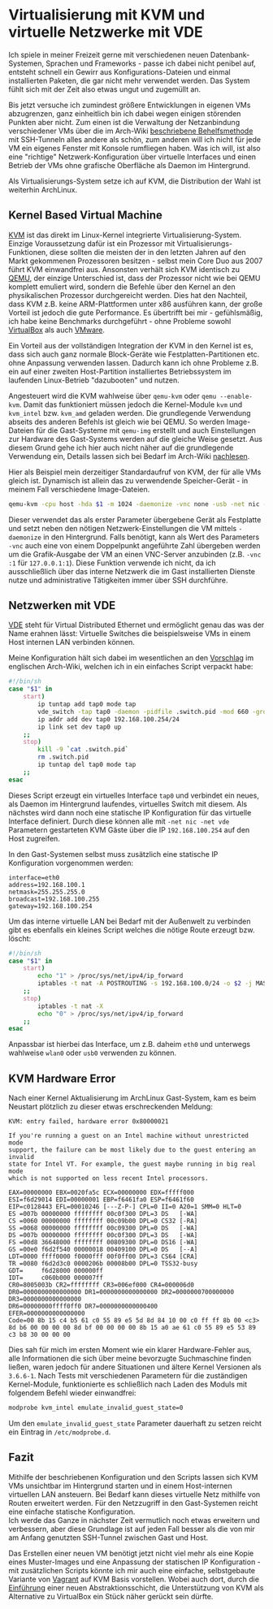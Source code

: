 # Virtualisierung mit KVM und virtuelle Netzwerke mit VDE

Ich spiele in meiner Freizeit gerne mit verschiedenen neuen Datenbank-Systemen, Sprachen und Frameworks - passe ich dabei nicht penibel auf, entsteht schnell ein Gewirr aus Konfigurations-Dateien und einmal installierten Paketen, die gar nicht mehr verwendet werden. Das System fühlt sich mit der Zeit also etwas ungut und zugemüllt an.

Bis jetzt versuche ich zumindest größere Entwicklungen in eigenen VMs abzugrenzen, ganz einheitlich bin ich dabei wegen einigen störenden Punkten aber nicht. Zum einen ist die Verwaltung der
Netzanbindung verschiedener VMs über die im Arch-Wiki [beschriebene Behelfsmethode](https://wiki.archlinux.org/index.php/KVM#Poor_Man.27s_Networking) mit SSH-Tunneln alles andere als schön, zum anderen will ich nicht für jede VM ein eigenes Fenster mit Konsole
rumfliegen haben. Was ich will, ist also eine "richtige" Netzwerk-Konfiguration über virtuelle Interfaces und einen Betrieb der VMs ohne grafische Oberfläche als Daemon im Hintergrund.

Als Virtualisierungs-System setze ich auf KVM, die Distribution der Wahl ist weiterhin ArchLinux.

## Kernel Based Virtual Machine

[KVM](http://www.linux-kvm.org/page/Main_Page) ist das direkt im Linux-Kernel integrierte Virtualisierung-System. Einzige Voraussetzung dafür ist ein Prozessor mit Virtualisierungs-Funktionen, diese sollten die meisten der in den
letzten Jahren auf den Markt gekommenen Prozessoren besitzen - selbst mein Core Duo aus 2007 führt KVM einwandfrei aus. Ansonsten verhält sich KVM identisch zu [QEMU](http://wiki.qemu.org/Main_Page), der einzige Unterschied ist,
dass der Prozessor nicht wie bei QEMU komplett emuliert wird, sondern die Befehle über den Kernel an den physikalischen Prozessor durchgereicht werden. Dies hat den Nachteil, dass KVM z.B.
keine ARM-Plattformen unter x86 ausführen kann, der große Vorteil ist jedoch die gute Performance. Es übertrifft bei mir - gefühlsmäßig, ich habe keine Benchmarks durchgeführt - ohne Probleme
sowohl [VirtualBox](https://wiki.archlinux.org/index.php/VirtualBox) als auch [VMware](https://wiki.archlinux.org/index.php/VMware).

Ein Vorteil aus der vollständigen Integration der KVM in den Kernel ist es, dass sich auch ganz normale Block-Geräte wie Festplatten-Partitionen etc. ohne Anpassung verwenden lassen.
Dadurch kann ich ohne Probleme z.B. ein auf einer zweiten Host-Partition installiertes Betriebssystem im laufenden Linux-Betrieb "dazubooten" und nutzen.

Angesteuert wird die KVM wahlweise über `qemu-kvm` oder `qemu --enable-kvm`. Damit das funktioniert müssen jedoch die Kernel-Module `kvm` und `kvm_intel` bzw. `kvm_amd` geladen werden.
Die grundlegende Verwendung abseits des anderen Befehls ist gleich wie bei QEMU. So werden Image-Dateien für die Gast-Systeme mit `qemu-img` erstellt und auch Einstellungen zur Hardware
des Gast-Systems werden auf die gleiche Weise gesetzt. Aus diesem Grund gehe ich hier auch nicht näher auf die grundlegende Verwendung ein, Details lassen sich bei Bedarf im Arch-Wiki [nachlesen](https://wiki.archlinux.org/index.php/QEMU).

Hier als Beispiel mein derzeitiger Standardaufruf von KVM, der für alle VMs gleich ist. Dynamisch ist allein das zu verwendende Speicher-Gerät - in meinem Fall verschiedene Image-Dateien.

```sh
qemu-kvm -cpu host -hda $1 -m 1024 -daemonize -vnc none -usb -net nic -net vde
```

Dieser verwendet das als erster Parameter übergebene Gerät als Festplatte und setzt neben den nötigen Netzwerk-Einstellungen die VM mittels `-daemonize` in den Hintergrund. Falls benötigt, kann
als Wert des Parameters `-vnc` auch eine von einem Doppelpunkt angeführte Zahl übergeben werden um die Grafik-Ausgabe der VM an einen VNC-Server anzubinden (z.B. `-vnc :1` für `127.0.0.1:1`). Diese
Funktion verwende ich nicht, da ich ausschließlich über das interne Netzwerk die im Gast installierten Dienste nutze und administrative Tätigkeiten immer über SSH durchführe.

## Netzwerken mit VDE

[VDE](http://wiki.virtualsquare.org/wiki/index.php/VDE_Basic_Networking) steht für Virtual Distributed Ethernet und ermöglicht genau das was der Name erahnen lässt: Virtuelle Switches die beispielsweise VMs in einem Host internen LAN verbinden können.

Meine Konfiguration hält sich dabei im wesentlichen an den [Vorschlag](https://wiki.archlinux.org/index.php/QEMU#Networking_with_VDE2) im englischen Arch-Wiki, welchen ich in ein einfaches Script verpackt habe:

```sh
#!/bin/sh
case "$1" in
	start)
		ip tuntap add tap0 mode tap
		vde_switch -tap tap0 -daemon -pidfile .switch.pid -mod 660 -group kvm
		ip addr add dev tap0 192.168.100.254/24
		ip link set dev tap0 up
	;;
	stop)
		kill -9 `cat .switch.pid`
		rm .switch.pid
		ip tuntap del tap0 mode tap
	;;
esac
```

Dieses Script erzeugt ein virtuelles Interface `tap0` und verbindet ein neues, als Daemon im Hintergrund laufendes, virtuelles Switch mit diesem. Als nächstes wird dann noch eine statische IP Konfiguration für das virtuelle Interface definiert. Durch diese können alle mit `-net nic -net vde` Parametern gestarteten KVM Gäste über die IP `192.168.100.254` auf den Host zugreifen.

In den Gast-Systemen selbst muss zusätzlich eine statische IP Konfiguration vorgenommen werden:

	interface=eth0
	address=192.168.100.1
	netmask=255.255.255.0
	broadcast=192.168.100.255
	gateway=192.168.100.254

Um das interne virtuelle LAN bei Bedarf mit der Außenwelt zu verbinden gibt es ebenfalls ein kleines Script welches die nötige Route erzeugt bzw. löscht:

```sh
#!/bin/sh
case "$1" in
	start)
		echo "1" > /proc/sys/net/ipv4/ip_forward
		iptables -t nat -A POSTROUTING -s 192.168.100.0/24 -o $2 -j MASQUERADE
	;;
	stop)
		iptables -t nat -X
		echo "0" > /proc/sys/net/ipv4/ip_forward
	;;
esac
```

Anpassbar ist hierbei das Interface, um z.B. daheim `eth0` und unterwegs wahlweise `wlan0` oder `usb0` verwenden zu können.

## KVM Hardware Error

Nach einer Kernel Aktualisierung im ArchLinux Gast-System, kam es beim Neustart plötzlich zu dieser etwas erschreckenden Meldung:

```
KVM: entry failed, hardware error 0x80000021

If you're running a guest on an Intel machine without unrestricted mode
support, the failure can be most likely due to the guest entering an invalid
state for Intel VT. For example, the guest maybe running in big real mode
which is not supported on less recent Intel processors.

EAX=00000000 EBX=0020fa5c ECX=00000000 EDX=fffff000
ESI=f6d29014 EDI=00000001 EBP=f6461fa0 ESP=f6461f60
EIP=c0128443 EFL=00010246 [---Z-P-] CPL=0 II=0 A20=1 SMM=0 HLT=0
ES =007b 00000000 ffffffff 00c0f300 DPL=3 DS   [-WA]
CS =0060 00000000 ffffffff 00c09b00 DPL=0 CS32 [-RA]
SS =0068 00000000 ffffffff 00c09300 DPL=0 DS   [-WA]
DS =007b 00000000 ffffffff 00c0f300 DPL=3 DS   [-WA]
FS =00d8 36648000 ffffffff 00809300 DPL=0 DS16 [-WA]
GS =00e0 f6d2f540 00000018 00409100 DPL=0 DS   [--A]
LDT=0000 ffff0000 f0000fff 00f0ff00 DPL=3 CS64 [CRA]
TR =0080 f6d2d3c0 0000206b 00008b00 DPL=0 TSS32-busy
GDT=     f6d28000 000000ff
IDT=     c060b000 000007ff
CR0=8005003b CR2=ffffffff CR3=006ef000 CR4=000006d0
DR0=0000000000000000 DR1=0000000000000000 DR2=0000000700000000 DR3=0000000000000000 
DR6=00000000ffff0ff0 DR7=0000000000000400
EFER=0000000000000000
Code=00 8b 15 c4 b5 61 c0 55 89 e5 5d 8d 84 10 00 c0 ff ff 8b 00 <c3> 8d b6 00 00 00 00 8d bf 00 00 00 00 8b 15 a0 ae 61 c0 55 89 e5 53 89 c3 b8 30 00 00 00
```

Dies sah für mich im ersten Moment wie ein klarer Hardware-Fehler aus, alle Informationen die sich über meine bevorzugte Suchmaschine finden ließen, waren jedoch für andere Situationen und ältere Kernel Versionen als `3.6.6-1`. Nach Tests mit verschiedenen Parametern für die zuständigen Kernel-Module, funktionierte es schließlich nach Laden des Moduls mit folgendem Befehl wieder einwandfrei:

```sh
modprobe kvm_intel emulate_invalid_guest_state=0
```

Um den `emulate_invalid_guest_state` Parameter dauerhaft zu setzen reicht ein Eintrag in `/etc/modprobe.d`.

## Fazit

Mithilfe der beschriebenen Konfiguration und den Scripts lassen sich KVM VMs unsichtbar im Hintergrund starten und in einem Host-internen virtuellen LAN ansteuern. Bei Bedarf kann dieses virtuelle Netz mithilfe von Routen erweitert werden. Für den Netzzugriff in den Gast-Systemen reicht eine einfache statische Konfiguration.  
Ich werde das Ganze in nächster Zeit vermutlich noch etwas  erweitern und verbessern, aber diese Grundlage ist auf jeden Fall besser als die von mir am Anfang genutzten SSH-Tunnel zwischen Gast und Host. 

Das Erstellen einer neuen VM benötigt jetzt nicht viel mehr als eine Kopie eines Muster-Images und eine Anpassung der statischen IP Konfiguration - mit zusätzlichen Scripts könnte ich mir auch eine einfache, selbstgebaute Variante von [Vagrant](http://vagrantup.com/) auf KVM Basis vorstellen. Wobei auch dort, durch die [Einführung](https://github.com/mitchellh/vagrant/commit/391dc392675c73518ebf04252d824fe916e8860b) einer neuen Abstraktionsschicht, die Unterstützung von KVM als Alternative zu VirtualBox ein Stück näher gerückt sein dürfte.
